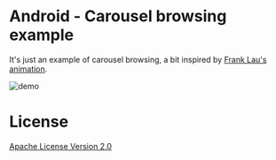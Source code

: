 Android - Carousel browsing example
========

It's just an example of carousel browsing, a bit inspired by [Frank Lau's animation](https://dribbble.com/shots/2906536-animation).

![demo](art/demo.gif)


License
========

[Apache License Version 2.0](LICENSE)